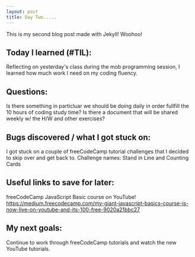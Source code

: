 ```yaml
---
layout: post
title: Day Two..... 
---
```


This is my second blog post made with Jekyll! Woohoo! 

## Today I learned (#TIL):

Reflecting on yesterday's class during the mob programming session, I learned how much work I need on my coding fluency.

## Questions:


Is there something in particluar we should be doing daily in order fullfill the 10 hours of coding study time?
Is there a document that will be shared weekly w/ the H/W and other exercises?


## Bugs discovered / what I got stuck on:

I got stuck on a couple of freeCodeCamp tutorial challenges that I decided to skip over and get back to.
Challenge names:  Stand in Line and Counting Cards


## Useful links to save for later:

freeCodeCamp JavaScript Basic course on YouTube!
https://medium.freecodecamp.com/my-giant-javascript-basics-course-is-now-live-on-youtube-and-its-100-free-9020a21bbc27



## My next goals:

Continue to work through freeCodeCamp tutorials and watch the new YouTube tutorials.







